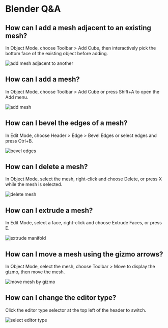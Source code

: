 # Blender Q&A

## How can I add a mesh adjacent to an existing mesh?

In Object Mode, choose Toolbar > Add Cube, then interactively pick the bottom face of the existing object before adding.

![add mesh adjacent to another](https://xhiroga.github.io/bqa/as/s/add-mesh-adjacent-to-another.gif)

## How can I add a mesh?

In Object Mode, choose Toolbar > Add Cube or press Shift+A to open the Add menu.

![add mesh](https://xhiroga.github.io/bqa/as/s/add-mesh.gif)

## How can I bevel the edges of a mesh?

In Edit Mode, choose Header > Edge > Bevel Edges or select edges and press Ctrl+B.

![bevel edges](https://xhiroga.github.io/bqa/as/s/bevel-edges.gif)

## How can I delete a mesh?

In Object Mode, select the mesh, right-click and choose Delete, or press X while the mesh is selected.

![delete mesh](https://xhiroga.github.io/bqa/as/s/delete-mesh.gif)

## How can I extrude a mesh?

In Edit Mode, select a face, right-click and choose Extrude Faces, or press E.

![extrude manifold](https://xhiroga.github.io/bqa/as/s/extrude-manifold.gif)

## How can I move a mesh using the gizmo arrows?

In Object Mode, select the mesh, choose Toolbar > Move to display the gizmo, then move the mesh.

![move mesh by gizmo](https://xhiroga.github.io/bqa/as/s/move-mesh-by-gizmo.gif)

## How can I change the editor type?

Click the editor type selector at the top left of the header to switch.

![select editor type](https://xhiroga.github.io/bqa/as/s/select-editor-type.gif)

